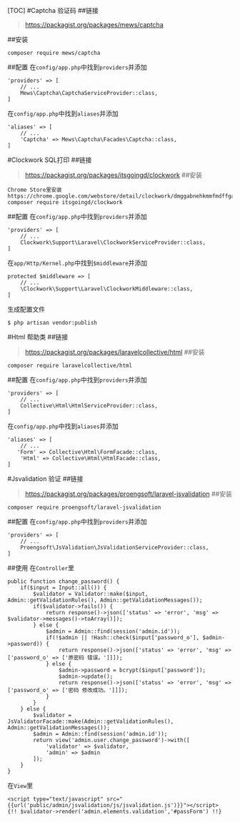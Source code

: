 [TOC]
#Captcha 验证码
##链接
> https://packagist.org/packages/mews/captcha

##安装

```
composer require mews/captcha
```
##配置
在```config/app.php```中找到```providers```并添加
```
'providers' => [
    // ...
    Mews\Captcha\CaptchaServiceProvider::class,
]
```
在```config/app.php```中找到```aliases```并添加
```
'aliases' => [
    // ...
    'Captcha' => Mews\Captcha\Facades\Captcha::class,
]
```


#Clockwork SQL打印
##链接
> https://packagist.org/packages/itsgoingd/clockwork
##安装
```
Chrome Store里安装 https://chrome.google.com/webstore/detail/clockwork/dmggabnehkmmfmdffgajcflpdjlnoemp
composer require itsgoingd/clockwork
```
##配置
在```config/app.php```中找到```providers```并添加
```
'providers' => [
    // ...
    Clockwork\Support\Laravel\ClockworkServiceProvider::class,
]
```
在```app/Http/Kernel.php```中找到```$middleware```并添加
```
protected $middleware => [
    // ...
    \Clockwork\Support\Laravel\ClockworkMiddleware::class,
]
```
生成配置文件
```
$ php artisan vendor:publish
```


#Html 帮助类
##链接
> https://packagist.org/packages/laravelcollective/html
##安装
```
composer require laravelcollective/html
```
##配置
在```config/app.php```中找到```providers```并添加
```
'providers' => [
    // ...
    Collective\Html\HtmlServiceProvider::class,
]
```
在```config/app.php```中找到```aliases```并添加
```
'aliases' => [
    // ...
   'Form' => Collective\Html\FormFacade::class,
    'Html' => Collective\Html\HtmlFacade::class,
]
```
#Jsvalidation 验证
##链接
> https://packagist.org/packages/proengsoft/laravel-jsvalidation
##安装
```
composer require proengsoft/laravel-jsvalidation
```
##配置
在```config/app.php```中找到```providers```并添加
```
'providers' => [
    // ...
    Proengsoft\JsValidation\JsValidationServiceProvider::class,
]
```
##使用
在```Controller```里
```
public function change_password() {
    if($input = Input::all()) {
        $validator = Validator::make($input, Admin::getValidationRules(), Admin::getValidationMessages());
        if($validator->fails()) {
            return response()->json(['status' => 'error', 'msg' => $validator->messages()->toArray()]);
        } else {
            $admin = Admin::find(session('admin.id'));
            if(!$admin || !Hash::check($input['password_o'], $admin->password)) {
                return response()->json(['status' => 'error', 'msg' => ['password_o' => ['原密码 错误。']]]);
            } else {
                $admin->password = bcrypt($input['password']);
                $admin->update();
                return response()->json(['status' => 'error', 'msg' => ['password_o' => ['密码 修改成功。']]]);
            }
        }
    } else {
        $validator = JsValidatorFacade::make(Admin::getValidationRules(), Admin::getValidationMessages());
        $admin = Admin::find(session('admin.id'));
        return view('admin.user.change_password')->with([
            'validator' => $validator,
            'admin' => $admin
        ]);
    }
}
```
在```View```里
```
<script type="text/javascript" src="{{url('public/admin/jsvalidation/js/jsvalidation.js')}}"></script>
{!! $validator->render('admin.elements.validation','#passForm') !!}
```

